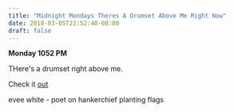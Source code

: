 ```yaml
---
title: "Midnight Mondays Theres A Drumset Above Me Right Now"
date: 2018-03-05T22:52:40-08:00
draft: false
---
```


**Monday 1052 PM**


THere's a drumset right above me.

Check it <a href="http://www.munidiaries.com/">out</a>



evee white - poet on hankerchief planting flags
